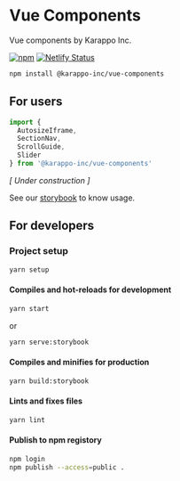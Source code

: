 # Vue Components

Vue components by Karappo Inc.

[![npm](https://nodei.co/npm/@karappo-inc/vue-components.png?mini=true)](https://www.npmjs.com/package/@karappo-inc/vue-components)
[![Netlify Status](https://api.netlify.com/api/v1/badges/8d34d1a8-b9d9-427e-9cd3-837b18e0663e/deploy-status)](https://app.netlify.com/sites/karappo-vue-components/deploys)

```sh
npm install @karappo-inc/vue-components
```

## For users

```js
import {
  AutosizeIframe,
  SectionNav,
  ScrollGuide,
  Slider
} from '@karappo-inc/vue-components'
```

*[ Under construction ]*

See our [storybook](https://karappo-vue-components.netlify.app/) to know usage.

## For developers

### Project setup
```sh
yarn setup
```

#### Compiles and hot-reloads for development
```sh
yarn start
```
or
```sh
yarn serve:storybook
```

#### Compiles and minifies for production
```sh
yarn build:storybook
```

#### Lints and fixes files
```sh
yarn lint
```

#### Publish to npm registory
```sh
npm login
npm publish --access=public .
```
